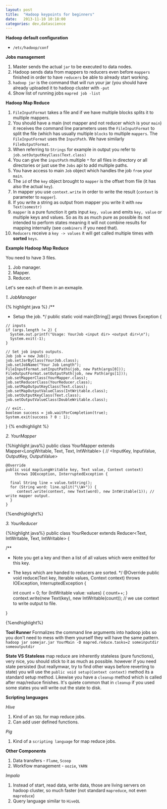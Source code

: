 ```yaml
---
layout: post
title:  "Hadoop keypoints for beginners"
date:   2013-11-10 10:18:00
categories: dev,datascience
---
```


**Hadoop default configuration**

* `/etc/hadoop/conf`

**Jobs management**

1. Master sends the actual `jar` to be executed to data nodes.
1. Hadoop sends data from mappers to reducers even before `mappers` finished in order to have `reducers` be able to already start working.
1. `hadoop jar` is the command that will run your jar (you should have already uploaded it to hadoop cluster with `-put`
1. Show list of running jobs `mapred job -list`

**Hadoop Map Reduce**

1. `FileInputFormat` takes a file and if we have multiple blocks splits it to multiple mappers.
1. You should have a main (not mapper and not reducer which is your `main`) it receives the command line parameters uses the `FileInputFormat` to split the file (which has usually multiple `blocks` to multiple `mappers`.  The `FileInputFormat` uses the `InputPath`. We have similarly `FileOutputFormat`.
1. When referring to `Strings` for example in output you refer to `job.setOutputKeyClass(Text.class)`
1. You can give the `inputPath` multiple `*` for all files in directory or all directories or just use the `Jobs` api to add multiple paths.
1. You have access to main `Job` object which handles the job `from` your `main`.
1. The `id` of the `key` object brought to `mapper` is the offset from file (it has also the actual `key`).
1. In mapper you use `context.write` in order to write the result (`context` is parameter to `mapper`).
1. If you write a string as output from mapper you write it with `new Text(somestr)`
1. `mapper` is a pure function it gets input `key, value` and emits `key, value` or multiple keys and values.  So as its as much pure as possible its not intended to perform states meaning it will not combine results for mapping internally (see `combiners` if you need that).
1. `Reducers` receive a `key -> values` it will get called multiple times with **sorted** `keys`.

**Example Hadoop Map Reduce**

You need to have 3 files.

1. Job manager.
2. Mapper.
3. Reducer.

Let's see each of them in an exmaple.

*1. JobManager*

{% highlight java %}
  /**
   * Setup the job.
   */
  public static void main(String[] args) throws Exception {

    // inputs
    if (args.length != 2) {
      System.out.printf("Usage: YourJob <input dir> <output dir>\n");
      System.exit(-1);
    }

    // Set job inputs outputs.
    Job job = new Job();
    job.setJarByClass(YourJob.class);
    job.setJobName("Your Job Length");
    FileInputFormat.setInputPaths(job, new Path(args[0]));
    FileOutputFormat.setOutputPath(job, new Path(args[1]));
    job.setMapperClass(YourMapper.class);
    job.setReducerClass(YourReducer.class);
    job.setMapOutputKeyClass(Text.class);
    job.setMapOutputValueClass(IntWritable.class);
    job.setOutputKeyClass(Text.class);
    job.setOutputValueClass(DoubleWritable.class);

    // exit..
    boolean success = job.waitForCompletion(true);
    System.exit(success ? 0 : 1);
  }
{% endhighlight %}

*2. YourMapper*

{%highlight java%}
  public class YourMapper extends Mapper<LongWritable, Text, Text, IntWritable> { // <InputKey, InputValue, OutputKey, OutputValue>

    @Override
    public void map(LongWritable key, Text value, Context context)
        throws IOException, InterruptedException {

  	  final String line = value.toString();
  	  for (String word: line.split("\\W+")) {
         context.write(context, new Text(word), new IntWritable(1)); // write mapper output.
  	  }
    }
{%endhighlight%}

*3. YourReducer*

{%highlight java%}
public class YourReducer extends Reducer<Text, IntWritable, Text, IntWritable> {

  /**
   * Note you get a key and then a list of all values which were emitted for this key.
   * The keys which are handed to reducers are sorted.
   */
  @Override
  public void reduce(Text key, Iterable<IntWritable> values, Context context)
      throws IOException, InterruptedException {

      int count = 0;
	  for (IntWritable value: values) {
		  count++;
	  }
      context.write(new Text(key), new IntWritable(count)); // we use context to write output to file.

  }

{%endhighlight%}

**Tool Runner**
Formalizes the command line arguments into hadoop jobs so you don't need to mess with them yourself they will have the same pattern.
`hadoop jar somejar.jar YourMain -D mapred.reduce.tasks=2 someinputdir someoutputdir`

**State VS Stateless**
map reduce are inherently stateless (pure functions), very nice, you should stick to it as much as possible. however if you need state persisted (but reallymwar, try to find other ways before reverting to state) you will use the `public void setup(Context context)` method its a standard setup method.  Likewise you have a `cleanup` method which is called after map/reduce finishes.  It's quiete common that in `cleanup` if you used some states you will write out the state to disk.

**Scripting languages**

*Hive*

1. Kind of an `SQL` for map reduce jobs.
1. Can add user defined functions.

*Pig*

1. Kind of a `scripting language` for map reduce jobs.

**Other Components**

1. Data transfers - `Flume`, `Scoop`
1. Workflow management - `oozie`, `YARN`

*Impala*

1. Instead of start, read data, write data, those are living servers on hadoop cluster, so much faster (not standard `mapreduce`, not even `mapreduce`)
1. Query language similar to `HiveQL`

